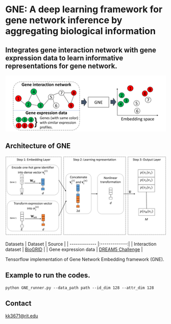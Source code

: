 # GNE: A deep learning framework for gene network inference by aggregating biological information

## Integrates gene interaction network with gene expression data to learn informative representations for gene network.

![](figures/gne.png)

## Architecture of GNE
![](figures/block_diagram.png)


Datasets
| Dataset        | Source           | 
| ------------- |:-------------:|
| Interaction dataset  | [BioGRID](http://thebiogrid.org/) | 
| Gene expression data     | [DREAM5 Challenge](http://dreamchallenges.org/project/dream-5-network-inference-challenge/)    |  

Tensorflow implementation of Gene Network Embedding framework (GNE).

## Example to run the codes.
```
python GNE_runner.py --data_path path --id_dim 128 --attr_dim 128
```


## Contact
kk3671@rit.edu
